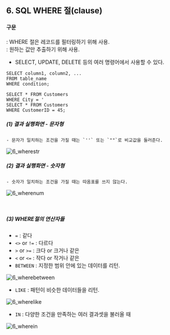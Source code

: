 ## 6. SQL WHERE 절(clause)

#### 구문

: WHERE 절은 레코드를 필터링하기 위해 사용. <br>
: 원하는 값만 추출하기 위해 사용.

- SELECT, UPDATE, DELETE 등의 여러 명령어에서 사용할 수 있다.

~~~
SELECT column1, column2, ...
FROM table_name
WHERE condition;

SELECT * FROM Customers
WHERE City = '
SELECT * FROM Customers
WHERE CustomerID = 45;
~~~

##### (1) 결과 실행화면 - 문자형
	- 문자가 일치하는 조건을 가질 때는 `''` 또는 `""`로 비교값을 둘러준다. 
	
![6_wherestr](https://github.com/juliahwang/wps-til/blob/master/0519-Day10-python3/HW-SQL%20study/sql-img/6_wherestr.png)



##### (2) 결과 실행화면 - 숫자형
	- 숫자가 일치하는 조건을 가질 때는 따옴표를 쓰지 않는다.

![6_wherenum](https://github.com/juliahwang/wps-til/blob/master/0519-Day10-python3/HW-SQL%20study/sql-img/6_wherenum.png)
	
<br>

##### (3) WHERE절의 연산자들

- `=` : 같다
- `<>` or `!=` : 다르다
- `>` or `>=` : 크다 or 크거나 같은
- `<` or `<=` : 작다 or 작거나 같은
- `BETWEEN` : 지정한 범위 안에 있는 데이터를 리턴.

![6_wherebetween](https://github.com/juliahwang/wps-til/blob/master/0519-Day10-python3/HW-SQL%20study/sql-img/6_wherebetween.png)

- `LIKE` : 패턴이 비슷한 데이터들을 리턴.

![6_wherelike](https://github.com/juliahwang/wps-til/blob/master/0519-Day10-python3/HW-SQL%20study/sql-img/6_wherelike.png)

- `IN` : 다양한 조건을 만족하는 여러 결과셋을 불러올 때

![6_wherein](https://github.com/juliahwang/wps-til/blob/master/0519-Day10-python3/HW-SQL%20study/sql-img/6_wherein.png)


<br>
